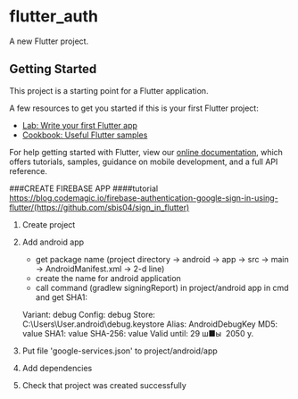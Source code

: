 # flutter_auth

A new Flutter project.

## Getting Started

This project is a starting point for a Flutter application.

A few resources to get you started if this is your first Flutter project:

- [Lab: Write your first Flutter app](https://flutter.dev/docs/get-started/codelab)
- [Cookbook: Useful Flutter samples](https://flutter.dev/docs/cookbook)

For help getting started with Flutter, view our
[online documentation](https://flutter.dev/docs), which offers tutorials,
samples, guidance on mobile development, and a full API reference.


###CREATE FIREBASE APP
####tutorial https://blog.codemagic.io/firebase-authentication-google-sign-in-using-flutter/(https://github.com/sbis04/sign_in_flutter)

1. Create project 
2. Add android app
    - get package name (project directory -> android -> app -> src -> main -> AndroidManifest.xml -> 2-d line)
    - create the name for android application
    - call command (gradlew signingReport) in project/android app in cmd and get SHA1:
    
    Variant: debug
    Config: debug
    Store: C:\Users\User\.android\debug.keystore
    Alias: AndroidDebugKey
    MD5: value
    SHA1: value
    SHA-256: value
    Valid until: 29 ш■ы  2050 у.
    
3. Put file 'google-services.json' to project/android/app
4. Add dependencies
5. Check that project was created successfully
